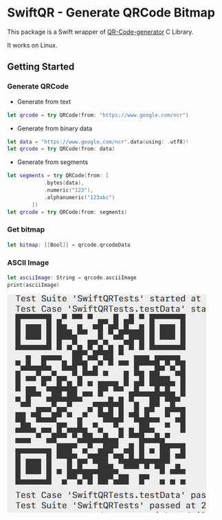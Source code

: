 # SwiftQR - Generate QRCode Bitmap

This package is a Swift wrapper of [QR-Code-generator](https://github.com/nayuki/QR-Code-generator.git) C Library.

It works on Linux.

## Getting Started

### Generate QRCode

- Generate from text

```swift
let qrcode = try QRCode(from: "https://www.google.com/ncr")
```

- Generate from binary data

```swift
let data = "https://www.google.com/ncr".data(using: .utf8)!
let qrcode = try QRCode(from: data)
```

- Generate from segments

```swift
let segments = try QRCode(from: [
            .bytes(data),
            .numeric("123"),
            .alphanumeric("123abc")
        ])
let qrcode = try QRCode(from: segments)
```

### Get bitmap

```swift
let bitmap: [[Bool]] = qrcode.qrcodeData
```

### ASCII Image

```swift
let asciiImage: String = qrcode.asciiImage
print(asciiImage)
```

![Showcase](images/asciiImage.jpg)